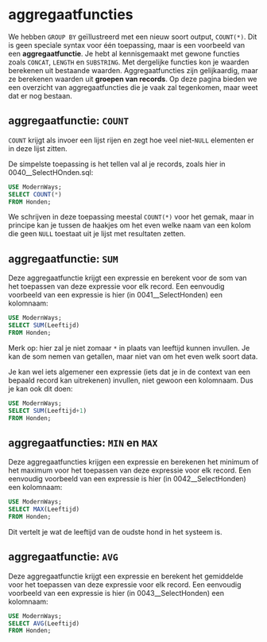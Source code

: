 # aggregaatfuncties
We hebben `GROUP BY` geïllustreerd met een nieuw soort output, `COUNT(*)`. Dit is geen speciale syntax voor één toepassing, maar is een voorbeeld van een **aggregaatfunctie**. Je hebt al kennisgemaakt met gewone functies zoals `CONCAT`, `LENGTH` en `SUBSTRING`. Met dergelijke functies kon je waarden berekenen uit bestaande waarden. Aggregaatfuncties zijn gelijkaardig, maar ze berekenen waarden uit **groepen van records**. Op deze pagina bieden we een overzicht van aggregaatfuncties die je vaak zal tegenkomen, maar weet dat er nog bestaan.

## aggregaatfunctie: `COUNT`
`COUNT` krijgt als invoer een lijst rijen en zegt hoe veel niet-`NULL` elementen er in deze lijst zitten.

De simpelste toepassing is het tellen val al je records, zoals hier in 0040\_\_SelectHOnden.sql:

```sql
USE ModernWays;
SELECT COUNT(*)
FROM Honden;
```

We schrijven in deze toepassing meestal `COUNT(*)` voor het gemak, maar in principe kan je tussen de haakjes om het even welke naam van een kolom die geen `NULL` toestaat uit je lijst met resultaten zetten.

## aggregaatfunctie: `SUM`
Deze aggregaatfunctie krijgt een expressie en berekent voor de som van het toepassen van deze expressie voor elk record. Een eenvoudig voorbeeld van een expressie is hier (in 0041\_\_SelectHonden) een kolomnaam:

```sql
USE ModernWays;
SELECT SUM(Leeftijd)
FROM Honden;
```

Merk op: hier zal je niet zomaar `*` in plaats van leeftijd kunnen invullen. Je kan de som nemen van getallen, maar niet van om het even welk soort data.

Je kan wel iets algemener een expressie (iets dat je in de context van een bepaald record kan uitrekenen) invullen, niet gewoon een kolomnaam. Dus je kan ook dit doen:

```sql
USE ModernWays;
SELECT SUM(Leeftijd+1)
FROM Honden;
```

## aggregaatfuncties: `MIN` en `MAX`
Deze aggregaatfuncties krijgen een expressie en berekenen het minimum of het maximum voor het toepassen van deze expressie voor elk record. Een eenvoudig voorbeeld van een expressie is hier (in 0042\_\_SelectHonden) een kolomnaam:

```sql
USE ModernWays;
SELECT MAX(Leeftijd)
FROM Honden;
```

Dit vertelt je wat de leeftijd van de oudste hond in het systeem is.

## aggregaatfunctie: `AVG`
Deze aggregaatfunctie krijgt een expressie en berekent het gemiddelde voor het toepassen van deze expressie voor elk record. Een eenvoudig voorbeeld van een expressie is hier (in 0043\_\_SelectHonden) een kolomnaam:

```sql
USE ModernWays;
SELECT AVG(Leeftijd)
FROM Honden;
```

